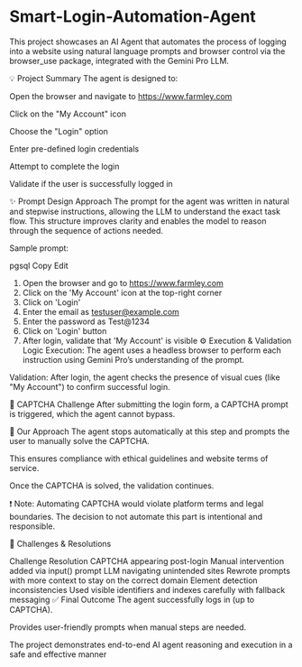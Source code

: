 # Smart-Login-Automation-Agent
This project showcases an AI Agent that automates the process of logging into a website using natural language prompts and browser control via the browser_use package, integrated with the Gemini Pro LLM.

💡 Project Summary
The agent is designed to:

Open the browser and navigate to https://www.farmley.com

Click on the "My Account" icon

Choose the "Login" option

Enter pre-defined login credentials

Attempt to complete the login

Validate if the user is successfully logged in

✨ Prompt Design Approach
The prompt for the agent was written in natural and stepwise instructions, allowing the LLM to understand the exact task flow. This structure improves clarity and enables the model to reason through the sequence of actions needed.

Sample prompt:

pgsql
Copy
Edit
1. Open the browser and go to https://www.farmley.com
2. Click on the 'My Account' icon at the top-right corner
3. Click on 'Login'
4. Enter the email as testuser@example.com
5. Enter the password as Test@1234
6. Click on 'Login' button
7. After login, validate that 'My Account' is visible
⚙️ Execution & Validation Logic
Execution: The agent uses a headless browser to perform each instruction using Gemini Pro’s understanding of the prompt.

Validation: After login, the agent checks the presence of visual cues (like "My Account") to confirm successful login.

🛑 CAPTCHA Challenge
After submitting the login form, a CAPTCHA prompt is triggered, which the agent cannot bypass.

🔐 Our Approach
The agent stops automatically at this step and prompts the user to manually solve the CAPTCHA.

This ensures compliance with ethical guidelines and website terms of service.

Once the CAPTCHA is solved, the validation continues.

❗ Note: Automating CAPTCHA would violate platform terms and legal boundaries. The decision to not automate this part is intentional and responsible.

🧠 Challenges & Resolutions

Challenge	Resolution
CAPTCHA appearing post-login	Manual intervention added via input() prompt
LLM navigating unintended sites	Rewrote prompts with more context to stay on the correct domain
Element detection inconsistencies	Used visible identifiers and indexes carefully with fallback messaging
✅ Final Outcome
The agent successfully logs in (up to CAPTCHA).

Provides user-friendly prompts when manual steps are needed.

The project demonstrates end-to-end AI agent reasoning and execution in a safe and effective manner
